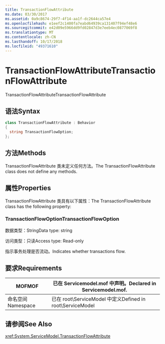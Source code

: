 ```yaml
---
title: TransactionFlowAttribute
ms.date: 03/30/2017
ms.assetid: 0a9c8674-29f7-4f14-aa1f-dc2644ca57e4
ms.openlocfilehash: e1eef2c1400fa7eabd64939ca131407f94ef48e6
ms.sourcegitcommit: e42d09e5966dd9fd02847d3e7eeb4ec0877069f8
ms.translationtype: MT
ms.contentlocale: zh-CN
ms.lasthandoff: 10/17/2018
ms.locfileid: "49371610"
---
```

# <a name="transactionflowattribute"></a><span data-ttu-id="7b2d3-102">TransactionFlowAttribute</span><span class="sxs-lookup"><span data-stu-id="7b2d3-102">TransactionFlowAttribute</span></span>
<span data-ttu-id="7b2d3-103">TransactionFlowAttribute</span><span class="sxs-lookup"><span data-stu-id="7b2d3-103">TransactionFlowAttribute</span></span>  
  
## <a name="syntax"></a><span data-ttu-id="7b2d3-104">语法</span><span class="sxs-lookup"><span data-stu-id="7b2d3-104">Syntax</span></span>  
  
```csharp
class TransactionFlowAttribute : Behavior  
{  
  string TransactionFlowOption;  
};  
```  
  
## <a name="methods"></a><span data-ttu-id="7b2d3-105">方法</span><span class="sxs-lookup"><span data-stu-id="7b2d3-105">Methods</span></span>  
 <span data-ttu-id="7b2d3-106">TransactionFlowAttribute 类未定义任何方法。</span><span class="sxs-lookup"><span data-stu-id="7b2d3-106">The TransactionFlowAttribute class does not define any methods.</span></span>  
  
## <a name="properties"></a><span data-ttu-id="7b2d3-107">属性</span><span class="sxs-lookup"><span data-stu-id="7b2d3-107">Properties</span></span>  
 <span data-ttu-id="7b2d3-108">TransactionFlowAttribute 类具有以下属性：</span><span class="sxs-lookup"><span data-stu-id="7b2d3-108">The TransactionFlowAttribute class has the following property:</span></span>  
  
### <a name="transactionflowoption"></a><span data-ttu-id="7b2d3-109">TransactionFlowOption</span><span class="sxs-lookup"><span data-stu-id="7b2d3-109">TransactionFlowOption</span></span>  
 <span data-ttu-id="7b2d3-110">数据类型：String</span><span class="sxs-lookup"><span data-stu-id="7b2d3-110">Data type: string</span></span>  
  
 <span data-ttu-id="7b2d3-111">访问类型：只读</span><span class="sxs-lookup"><span data-stu-id="7b2d3-111">Access type: Read-only</span></span>  
  
 <span data-ttu-id="7b2d3-112">指示事务处理是否流动。</span><span class="sxs-lookup"><span data-stu-id="7b2d3-112">Indicates whether transactions flow.</span></span>  
  
## <a name="requirements"></a><span data-ttu-id="7b2d3-113">要求</span><span class="sxs-lookup"><span data-stu-id="7b2d3-113">Requirements</span></span>  
  
|<span data-ttu-id="7b2d3-114">MOF</span><span class="sxs-lookup"><span data-stu-id="7b2d3-114">MOF</span></span>|<span data-ttu-id="7b2d3-115">已在 Servicemodel.mof 中声明。</span><span class="sxs-lookup"><span data-stu-id="7b2d3-115">Declared in Servicemodel.mof.</span></span>|  
|---------|-----------------------------------|  
|<span data-ttu-id="7b2d3-116">命名空间</span><span class="sxs-lookup"><span data-stu-id="7b2d3-116">Namespace</span></span>|<span data-ttu-id="7b2d3-117">已在 root\ServiceModel 中定义</span><span class="sxs-lookup"><span data-stu-id="7b2d3-117">Defined in root\ServiceModel</span></span>|  
  
## <a name="see-also"></a><span data-ttu-id="7b2d3-118">请参阅</span><span class="sxs-lookup"><span data-stu-id="7b2d3-118">See Also</span></span>  
 <xref:System.ServiceModel.TransactionFlowAttribute>
